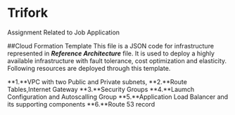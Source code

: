 # Trifork
Assignment Related to Job Application

##Cloud Formation Template
This file is a JSON code for infrastructure represented in **_Reference Architecture_** file. 
It is used to deploy a highly available infrastructure with fault tolerance, cost optimization and elasticity.
Following resources are deployed through this template.

**1.**VPC with two Public and Private subnets,
**2.**Route Tables,Internet Gateway
**3.**Security Groups
**4.**Laumch Configuration and Autoscalling Group
**5.**Application Load Balancer and its supporting components
**6.**Route 53 record
